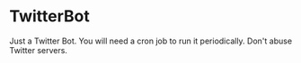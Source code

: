 TwitterBot
==========

Just a Twitter Bot. You will need a cron job to run it periodically. Don't abuse Twitter servers.
